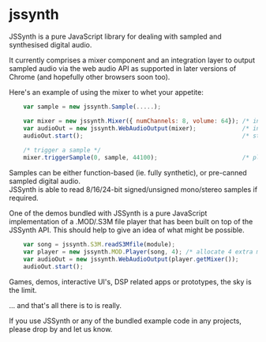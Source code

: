 jssynth
=======

JSSynth is a pure JavaScript library for dealing with sampled and synthesised digital audio.

It currently comprises a mixer component and an integration layer to output sampled audio via
the web audio API as supported in later versions of Chrome (and hopefully other browsers soon too).

Here's an example of using the mixer to whet your appetite:

```JavaScript
    var sample = new jssynth.Sample(.....);

    var mixer = new jssynth.Mixer({ numChannels: 8, volume: 64}); /* initialise the mixer */
    var audioOut = new jssynth.WebAudioOutput(mixer);             /* initialise web audio API w/ mixer */
    audioOut.start();                                             /* start audio mixing / playing */
    
    /* trigger a sample */
    mixer.triggerSample(0, sample, 44100);                        /* play sample, channel 0 @ 44.1kHz */
```

Samples can be either function-based (ie. fully synthetic), or pre-canned sampled digital audio.  
JSSynth is able to read 8/16/24-bit signed/unsigned mono/stereo samples if required.

One of the demos bundled with JSSynth is a pure JavaScript implementation of a .MOD/.S3M file
player that has been built on top of the JSSynth API.  This should help to give an idea of what
might be possible.  

```JavaScript
    var song = jssynth.S3M.readS3Mfile(module);
    var player = new jssynth.MOD.Player(song, 4); /* allocate 4 extra mixer channels for app use */
    var audioOut = new jssynth.WebAudioOutput(player.getMixer());
    audioOut.start();
```

Games, demos, interactive UI's, DSP related apps or prototypes, the sky is the limit.

... and that's all there is to is really.

If you use JSSynth or any of the bundled example code in any projects, please drop by and let 
us know.

